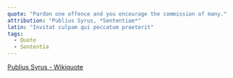 ```yaml
---
quote: "Pardon one offence and you encourage the commission of many."
attribution: "Publius Syrus, *Sententiae*"
latin: "Invitat culpam qui peccatum praeterit"
tags:
  - Quote
  - Sententia
---
```

[Publius Syrus - Wikiquote](https://en.wikiquote.org/wiki/Publilius_Syrus)
